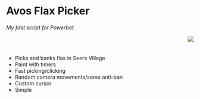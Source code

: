 <h1>Avos Flax Picker</h1>
<i>My first script for Powerbot</i>

<table>
<ul align="left">
<img align="right" src="http://i.imgur.com/31rRvPM.jpg" />
<br /><br /><br />
<li>Picks and banks flax in Seers Village</li>
<li>Paint with timers</li>
<li>Fast picking/clicking</li>
<li>Random camera movements/some anti-ban</li>
<li>Custom cursor</li>
<li>Simple</li>
</ul>
</table>
